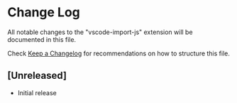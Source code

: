# Change Log
All notable changes to the "vscode-import-js" extension will be documented in this file.

Check [Keep a Changelog](http://keepachangelog.com/) for recommendations on how to structure this file.

## [Unreleased]
- Initial release